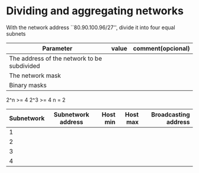 # Dividing and aggregating networks

With the network address ``80.90.100.96/27'', divide it into four equal subnets

| Parameter | value | comment(opcional) |
| ------------- |:-------------:| -----:|
| The address of the network to be subdivided |  
| The network mask | |
| Binary masks | |


2^n >= 4
2^3 >= 4
n = 2

| Subnetwork | Subnetwork address | Host min | Host max | Broadcasting address |
| ------------- |:-------------: | -----: | -----: | -----: |
| 1 | 
| 2 | 
| 3 | 
| 4 |